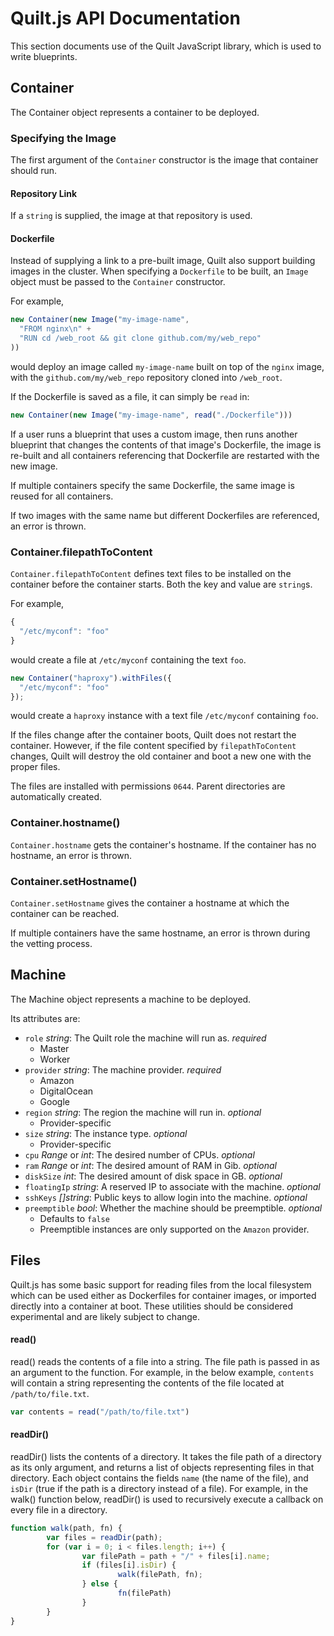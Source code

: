 # Quilt.js API Documentation
This section documents use of the Quilt JavaScript library, which is used
to write blueprints.

## Container
The Container object represents a container to be deployed.

### Specifying the Image
The first argument of the `Container` constructor is the image that container
should run.

#### Repository Link
If a `string` is supplied, the image at that repository is used.

#### Dockerfile
Instead of supplying a link to a pre-built image, Quilt also support building
images in the cluster. When specifying a `Dockerfile` to be built, an `Image`
object must be passed to the `Container` constructor.

For example,

```javascript
new Container(new Image("my-image-name",
  "FROM nginx\n" +
  "RUN cd /web_root && git clone github.com/my/web_repo"
))
```

would deploy an image called `my-image-name` built on top of the `nginx` image,
with the `github.com/my/web_repo` repository cloned into `/web_root`.

If the Dockerfile is saved as a file, it can simply be `read` in:

```javascript
new Container(new Image("my-image-name", read("./Dockerfile")))
```

If a user runs a blueprint that uses a custom image, then runs another blueprint
that changes the contents of that image's Dockerfile, the image is re-built and
all containers referencing that Dockerfile are restarted with the new image.

If multiple containers specify the same Dockerfile, the same image is reused for
all containers.

If two images with the same name but different Dockerfiles are referenced, an
error is thrown.

### Container.filepathToContent

`Container.filepathToContent` defines text files to be installed on the container
before the container starts. Both the key and value are `string`s.

For example,

```javascript
{
  "/etc/myconf": "foo"
}
```

would create a file at `/etc/myconf` containing the text `foo`.

```javascript
new Container("haproxy").withFiles({
  "/etc/myconf": "foo"
});
```

would create a `haproxy` instance with a text file `/etc/myconf` containing `foo`.

If the files change after the container boots, Quilt does not restart the container.
However, if the file content specified by `filepathToContent` changes, Quilt will
destroy the old container and boot a new one with the proper files.

The files are installed with permissions `0644`. Parent directories are
automatically created.

### Container.hostname()

`Container.hostname` gets the container's hostname. If the container has no
hostname, an error is thrown.

### Container.setHostname()

`Container.setHostname` gives the container a hostname at which the container
can be reached.

If multiple containers have the same hostname, an error is thrown during the
vetting process.

## Machine
The Machine object represents a machine to be deployed.

Its attributes are:

- `role` *string*: The Quilt role the machine will run as. *required*
    - Master
    - Worker
- `provider` *string*: The machine provider. *required*
    - Amazon
    - DigitalOcean
    - Google
- `region` *string*: The region the machine will run in. *optional*
    - Provider-specific
- `size` *string*: The instance type. *optional*
    - Provider-specific
- `cpu` *Range* or *int*: The desired number of CPUs. *optional*
- `ram` *Range* or *int*: The desired amount of RAM in Gib. *optional*
- `diskSize` *int*: The desired amount of disk space in GB. *optional*
- `floatingIp` *string*: A reserved IP to associate with the machine. *optional*
- `sshKeys` *[]string*: Public keys to allow login into the machine. *optional*
- `preemptible` *bool*: Whether the machine should be preemptible. *optional*
    - Defaults to `false`
    - Preemptible instances are only supported on the `Amazon` provider.

## Files

Quilt.js has some basic support for reading files from the local filesystem
which can be used either as Dockerfiles for container images, or imported
directly into a container at boot.  These utilities should be considered
experimental and are likely subject to change.

#### read()

read() reads the contents of a file into a string.  The file path is passed in
as an argument to the function. For example, in the below example, `contents`
will contain a string representing the contents of the file located at
`/path/to/file.txt`.

```javascript
var contents = read("/path/to/file.txt")
```

#### readDir()

readDir() lists the contents of a directory.  It takes the file path of a
directory as its only argument, and returns a list of objects representing
files in that directory.  Each object contains the fields `name` (the name of
the file), and `isDir` (true if the path is a directory instead of a file).
For example, in the walk() function below, readDir() is used to recursively
execute a callback on every file in a directory.

```javascript
function walk(path, fn) {
        var files = readDir(path);
        for (var i = 0; i < files.length; i++) {
                var filePath = path + "/" + files[i].name;
                if (files[i].isDir) {
                        walk(filePath, fn);
                } else {
                        fn(filePath)
                }
        }
}
```
